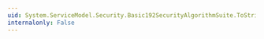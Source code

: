 ```yaml
---
uid: System.ServiceModel.Security.Basic192SecurityAlgorithmSuite.ToString
internalonly: False
---
```

